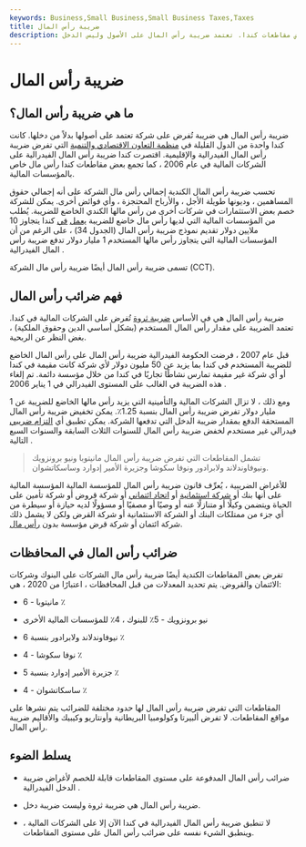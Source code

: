 ```yaml
---
keywords: Business,Small Business,Small Business Taxes,Taxes
title: ضريبة رأس المال
description: ضريبة رأس المال هي ضريبة ثروة الشركات التي تفرضها بعض مقاطعات كندا. تعتمد ضريبة رأس المال على الأصول وليس الدخل.
---
```


# ضريبة رأس المال
## ما هي ضريبة رأس المال؟

ضريبة رأس المال هي ضريبة تُفرض على شركة تعتمد على أصولها بدلاً من دخلها. كانت كندا واحدة من الدول القليلة في [منظمة التعاون الاقتصادي والتنمية](/oecd) التي تفرض ضريبة رأس المال الفيدرالية والإقليمية. اقتصرت كندا ضريبة رأس المال الفيدرالية على الشركات المالية في عام 2006 ، كما تجمع بعض مقاطعات كندا رأس مال خاص بالمؤسسات المالية.

تحسب ضريبة رأس المال الكندية إجمالي رأس مال الشركة على أنه إجمالي حقوق المساهمين ، وديونها طويلة الأجل ، والأرباح المحتجزة ، وأي فوائض أخرى. يمكن للشركة خصم بعض الاستثمارات في شركات أخرى من رأس مالها الكندي الخاضع للضريبة. يُطلب من المؤسسات المالية التي لديها رأس مال خاضع للضريبة [يعمل](/capitalemployed) [في](/capitalemployed) كندا يتجاوز 10 ملايين دولار تقديم نموذج ضريبة رأس المال (الجدول 34) ، على الرغم من أن المؤسسات المالية التي يتجاوز رأس مالها المستخدم 1 مليار دولار تدفع ضريبة رأس المال الفيدرالية .

تسمى ضريبة رأس المال أيضًا ضريبة رأس مال الشركة (CCT).

## فهم ضرائب رأس المال

ضريبة رأس المال هي في الأساس [ضريبة ثروة](/wealth-tax) تُفرض على الشركات المالية في كندا. تعتمد الضريبة على مقدار رأس المال المستخدم (بشكل أساسي الدين وحقوق الملكية) ، بغض النظر عن الربحية.

قبل عام 2007 ، فرضت الحكومة الفيدرالية ضريبة رأس المال على رأس المال الخاضع للضريبة المستخدم في كندا بما يزيد عن 50 مليون دولار لأي شركة كانت مقيمة في كندا أو أي شركة غير مقيمة تمارس نشاطًا تجاريًا في كندا من خلال مؤسسة دائمة. تم إلغاء هذه الضريبة في الغالب على المستوى الفيدرالي في 1 يناير 2006 .

ومع ذلك ، لا تزال الشركات المالية والتأمينية التي يزيد رأس مالها الخاضع للضريبة عن 1 مليار دولار تفرض ضريبة رأس المال بنسبة 1.25٪. يمكن تخفيض ضريبة رأس المال المستحقة الدفع بمقدار ضريبة الدخل التي تدفعها الشركة. يمكن تطبيق أي [التزام ضريبي](/taxliability) فيدرالي غير مستخدم لخفض ضريبة رأس المال للسنوات الثلاث السابقة والسنوات السبع التالية .

> تشمل المقاطعات التي تفرض ضريبة رأس المال مانيتوبا ونيو برونزويك ونيوفاوندلاند ولابرادور ونوفا سكوشا وجزيرة الأمير إدوارد وساسكاتشوان.

>

للأغراض الضريبية ، يُعرِّف قانون ضريبة رأس المال للمؤسسة المالية المؤسسة المالية على أنها بنك أو [شركة استئمانية](/trustcompany) أو [اتحاد ائتماني](/creditunion) أو شركة قروض أو شركة تأمين على الحياة ويتضمن وكيلًا أو متنازلًا عنه أو وصيًا أو مصفيًا أو مسؤولًا لديه حيازة أو سيطرة من أي جزء من ممتلكات البنك أو الشركة الاستئمانية أو شركة القرض ولكن لا يشمل ذلك شركة ائتمان أو شركة قرض مؤسسة بدون [رأس مال](/sharecapital).

## ضرائب رأس المال في المحافظات

تفرض بعض المقاطعات الكندية أيضًا ضريبة رأس مال الشركات على البنوك وشركات الائتمان والقروض. يتم تحديد المعدلات من قبل المحافظات ، اعتبارًا من 2020 ، هي:

- مانيتوبا - 6 ٪

- نيو برونزويك - 5٪ للبنوك ، 4٪ للمؤسسات المالية الأخرى

- نيوفاوندلاند ولابرادور بنسبة 6 ٪

- نوفا سكوشا - 4 ٪

- جزيرة الأمير إدوارد بنسبة 5 ٪

- ساسكاتشوان - 4 ٪

المقاطعات التي تفرض ضريبة رأس المال لها حدود مختلفة للضرائب يتم نشرها على مواقع المقاطعات. لا تفرض ألبيرتا وكولومبيا البريطانية وأونتاريو وكيبيك والأقاليم ضريبة رأس المال.

## يسلط الضوء

- ضرائب رأس المال المدفوعة على مستوى المقاطعات قابلة للخصم لأغراض ضريبة الدخل الفيدرالية .

- ضريبة رأس المال هي ضريبة ثروة وليست ضريبة دخل.

- لا تنطبق ضريبة رأس المال الفيدرالية في كندا الآن إلا على الشركات المالية ، وينطبق الشيء نفسه على ضرائب رأس المال على مستوى المقاطعات.

